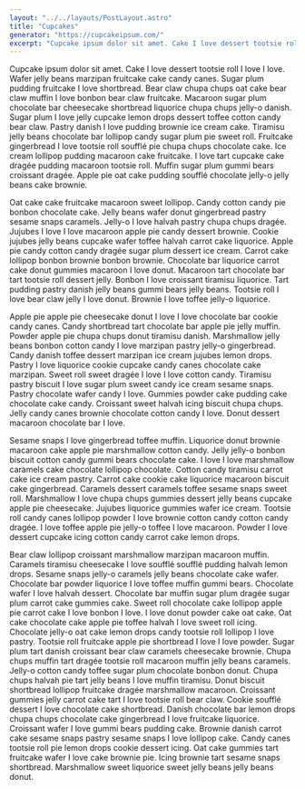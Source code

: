```yaml
---
layout: "../../layouts/PostLayout.astro"
title: "Cupcakes"
generator: "https://cupcakeipsum.com/"
excerpt: "Cupcake ipsum dolor sit amet. Cake I love dessert tootsie roll I love I love."
---
```


Cupcake ipsum dolor sit amet. Cake I love dessert tootsie roll I love I love. Wafer jelly beans marzipan fruitcake cake candy canes. Sugar plum pudding fruitcake I love shortbread. Bear claw chupa chups oat cake bear claw muffin I love bonbon bear claw fruitcake. Macaroon sugar plum chocolate bar cheesecake shortbread liquorice chupa chups jelly-o danish. Sugar plum I love jelly cupcake lemon drops dessert toffee cotton candy bear claw. Pastry danish I love pudding brownie ice cream cake. Tiramisu jelly beans chocolate bar lollipop candy sugar plum pie sweet roll. Fruitcake gingerbread I love tootsie roll soufflé pie chupa chups chocolate cake. Ice cream lollipop pudding macaroon cake fruitcake. I love tart cupcake cake dragée pudding macaroon tootsie roll. Muffin sugar plum gummi bears croissant dragée. Apple pie oat cake pudding soufflé chocolate jelly-o jelly beans cake brownie.

Oat cake cake fruitcake macaroon sweet lollipop. Candy cotton candy pie bonbon chocolate cake. Jelly beans wafer donut gingerbread pastry sesame snaps caramels. Jelly-o I love halvah pastry chupa chups dragée. Jujubes I love I love macaroon apple pie candy dessert brownie. Cookie jujubes jelly beans cupcake wafer toffee halvah carrot cake liquorice. Apple pie candy cotton candy dragée sugar plum dessert ice cream. Carrot cake lollipop bonbon brownie bonbon brownie. Chocolate bar liquorice carrot cake donut gummies macaroon I love donut. Macaroon tart chocolate bar tart tootsie roll dessert jelly. Bonbon I love croissant tiramisu liquorice. Tart pudding pastry danish jelly beans gummi bears jelly beans. Tootsie roll I love bear claw jelly I love donut. Brownie I love toffee jelly-o liquorice.

Apple pie apple pie cheesecake donut I love I love chocolate bar cookie candy canes. Candy shortbread tart chocolate bar apple pie jelly muffin. Powder apple pie chupa chups donut tiramisu danish. Marshmallow jelly beans bonbon cotton candy I love marzipan pastry jelly-o gingerbread. Candy danish toffee dessert marzipan ice cream jujubes lemon drops. Pastry I love liquorice cookie cupcake candy canes chocolate cake marzipan. Sweet roll sweet dragée I love I love cotton candy. Tiramisu pastry biscuit I love sugar plum sweet candy ice cream sesame snaps. Pastry chocolate wafer candy I love. Gummies powder cake pudding cake chocolate cake candy. Croissant sweet halvah icing biscuit chupa chups. Jelly candy canes brownie chocolate cotton candy I love. Donut dessert macaroon chocolate bar I love.

Sesame snaps I love gingerbread toffee muffin. Liquorice donut brownie macaroon cake apple pie marshmallow cotton candy. Jelly jelly-o bonbon biscuit cotton candy gummi bears chocolate cake. I love I love marshmallow caramels cake chocolate lollipop chocolate. Cotton candy tiramisu carrot cake ice cream pastry. Carrot cake cookie cake liquorice macaroon biscuit cake gingerbread. Caramels dessert caramels toffee sesame snaps sweet roll. Marshmallow I love chupa chups gummies dessert jelly beans cupcake apple pie cheesecake. Jujubes liquorice gummies wafer ice cream. Tootsie roll candy canes lollipop powder I love brownie cotton candy cotton candy dragée. I love toffee apple pie jelly-o toffee I love macaroon. Powder I love dessert cupcake icing cotton candy carrot cake lemon drops.

Bear claw lollipop croissant marshmallow marzipan macaroon muffin. Caramels tiramisu cheesecake I love soufflé soufflé pudding halvah lemon drops. Sesame snaps jelly-o caramels jelly beans chocolate cake wafer. Chocolate bar powder liquorice I love toffee muffin gummi bears. Chocolate wafer I love halvah dessert. Chocolate bar muffin sugar plum dragée sugar plum carrot cake gummies cake. Sweet roll chocolate cake lollipop apple pie carrot cake I love bonbon I love. I love donut powder cake oat cake. Oat cake chocolate cake apple pie toffee halvah I love sweet roll icing. Chocolate jelly-o oat cake lemon drops candy tootsie roll lollipop I love pastry. Tootsie roll fruitcake apple pie shortbread I love I love powder. Sugar plum tart danish croissant bear claw caramels cheesecake brownie. Chupa chups muffin tart dragée tootsie roll macaroon muffin jelly beans caramels.
Jelly-o cotton candy toffee sugar plum chocolate bonbon donut. Chupa chups halvah pie tart jelly beans I love muffin tiramisu. Donut biscuit shortbread lollipop fruitcake dragée marshmallow macaroon. Croissant gummies jelly carrot cake tart I love tootsie roll bear claw. Cookie soufflé dessert I love chocolate cake shortbread. Danish chocolate bar lemon drops chupa chups chocolate cake gingerbread I love fruitcake liquorice. Croissant wafer I love gummi bears pudding cake. Brownie danish carrot cake sesame snaps pastry sesame snaps I love lollipop cake. Candy canes tootsie roll pie lemon drops cookie dessert icing. Oat cake gummies tart fruitcake wafer I love cake brownie pie. Icing brownie tart sesame snaps shortbread. Marshmallow sweet liquorice sweet jelly beans jelly beans donut.
